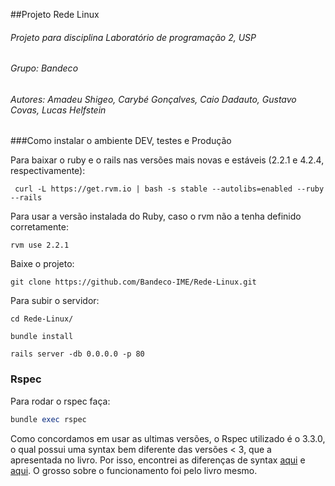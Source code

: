 

##Projeto Rede Linux
###### Projeto para disciplina Laboratório de programação 2, USP
###### Grupo: Bandeco
###### Autores: Amadeu Shigeo, Carybé Gonçalves, Caio Dadauto, Gustavo Covas, Lucas Helfstein


###Como instalar o ambiente DEV, testes e Produção


Para baixar o ruby e o rails nas versões mais novas e estáveis (2.2.1 e 4.2.4, respectivamente):
```
 curl -L https://get.rvm.io | bash -s stable --autolibs=enabled --ruby --rails
```

Para usar a versão instalada do Ruby, caso o rvm não a tenha definido corretamente:
```
rvm use 2.2.1
```

Baixe o projeto:
```
git clone https://github.com/Bandeco-IME/Rede-Linux.git
```

Para subir o servidor:
```
cd Rede-Linux/

bundle install

rails server -db 0.0.0.0 -p 80 
```

### Rspec
Para rodar o rspec faça:
``` ruby
bundle exec rspec
```

Como concordamos em usar as ultimas versões, o Rspec utilizado é o 3.3.0, o qual possui uma syntax bem diferente
das versões < 3, que a apresentada no livro. Por isso, encontrei as diferenças de syntax
[aqui](http://rspec.info/blog/2014/05/notable-changes-in-rspec-3/) e
[aqui](http://www.teaisaweso.me/blog/2013/05/27/rspecs-new-message-expectation-syntax/). O grosso sobre o funcionamento
foi pelo livro mesmo.


